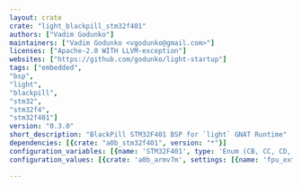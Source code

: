 ```yaml
---
layout: crate
crate: "light_blackpill_stm32f401"
authors: ["Vadim Godunko"]
maintainers: ["Vadim Godunko <vgodunko@gmail.com>"]
licenses: ["Apache-2.0 WITH LLVM-exception"]
websites: ["https://github.com/godunko/light-startup"]
tags: ["embedded",
"bsp",
"light",
"blackpill",
"stm32",
"stm32f4",
"stm32f401"]
version: "0.3.0"
short_description: "BlackPill STM32F401 BSP for `light` GNAT Runtime"
dependencies: [{crate: "a0b_stm32f401", version: "*"}]
configuration_variables: [{name: 'STM32F401', type: 'Enum (CB, CC, CD, CE)', default: "CB"}]
configuration_values: [{crate: 'a0b_armv7m', settings: [{name: 'fpu_extension', value: "VFPv4"}]}]

---
```



